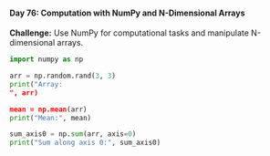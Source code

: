 #### Day 76: Computation with NumPy and N-Dimensional Arrays
**Challenge:** Use NumPy for computational tasks and manipulate N-dimensional arrays.

```python
import numpy as np

arr = np.random.rand(3, 3)
print("Array:
", arr)

mean = np.mean(arr)
print("Mean:", mean)

sum_axis0 = np.sum(arr, axis=0)
print("Sum along axis 0:", sum_axis0)
```


